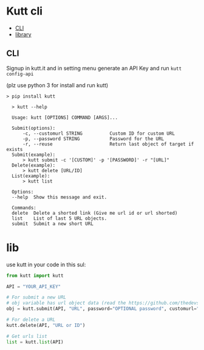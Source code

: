 # Kutt cli

- [CLI](https://github.com/realamirali/kutt-cli#cli)
- [library](https://github.com/realamirali/kutt-cli#lib)

## CLI

Signup in kutt.it and in setting menu generate an API Key and run `kutt config-api`

(plz use python 3 for install and run kutt)
```
> pip install kutt
```

```
  > kutt --help

  Usage: kutt [OPTIONS] COMMAND [ARGS]...

  Submit(options):
      -c, --customurl STRING          Custom ID for custom URL
      -p, --password STRING           Password for the URL
      -r, --reuse                     Return last object of target if exists
  Submit(example):
      > kutt submit -c '[CUSTOM]' -p '[PASSWORD]' -r "[URL]"
  Delete(example):
      > kutt delete [URL/ID]
  List(example):
      > kutt list

  Options:
  --help  Show this message and exit.

  Commands:
  delete  Delete a shorted link (Give me url id or url shorted)
  list    List of last 5 URL objects.
  submit  Submit a new short URL
```

# lib

use kutt in your code in this sul:  
```python
from kutt import kutt

API = "YOUR_API_KEY"

# For submit a new URL
# obj variable has url object data (read the https://github.com/thedevs-network/kutt#api document)
obj = kutt.submit(API, "URL", password="OPTIONAL password", customurl="OPTIONAL customurl", reuse=True) # reuse, customurl and password are OPTIONAL

# For delete a URL
kutt.delete(API, "URL or ID")

# Get urls list
list = kutt.list(API)
```
